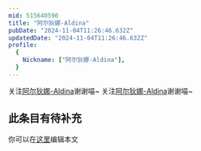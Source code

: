 ```yaml
---
mid: 515640590
title: "阿尔狄娜-Aldina"
pubDate: "2024-11-04T11:26:46.632Z"
updatedDate: "2024-11-04T11:26:46.632Z"
profile:
  {
    Nickname: ["阿尔狄娜-Aldina"],
  }
---
```


关注[阿尔狄娜-Aldina](https://space.bilibili.com/515640590)谢谢喵~ 关注[阿尔狄娜-Aldina](https://space.bilibili.com/515640590)谢谢喵~

## 此条目有待补充
你可以在[这里](https://github.com/Yuhanawa/VTuber.ICU/edit/master/src/content/v/阿尔狄娜-Aldina/index.md)编辑本文

